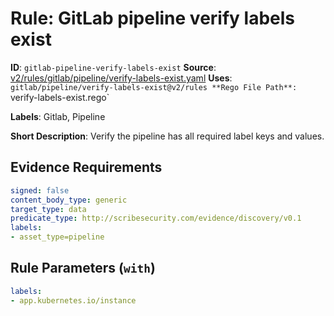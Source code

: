 # Rule: GitLab pipeline verify labels exist

**ID**: `gitlab-pipeline-verify-labels-exist`
**Source**: [v2/rules/gitlab/pipeline/verify-labels-exist.yaml](https://github.com/scribe-public/sample-policies/v2/rules/gitlab/pipeline/verify-labels-exist.yaml)
**Uses**: `gitlab/pipeline/verify-labels-exist@v2/rules
**Rego File Path**: `verify-labels-exist.rego`

**Labels**: Gitlab, Pipeline

**Short Description**: Verify the pipeline has all required label keys and values.

## Evidence Requirements

```yaml
signed: false
content_body_type: generic
target_type: data
predicate_type: http://scribesecurity.com/evidence/discovery/v0.1
labels:
- asset_type=pipeline
```
## Rule Parameters (`with`)

```yaml
labels:
- app.kubernetes.io/instance
```
